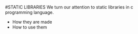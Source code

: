 #STATIC LIBRARIES
We turn our attention to static libraries in c programming language. 
* How they are made
* How to use them
